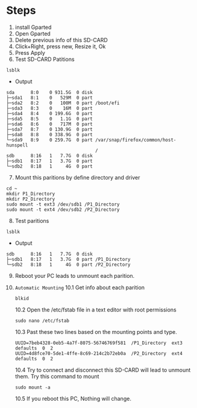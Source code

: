 # Steps
1. install Gparted
2. Open Gparted
3. Delete previous info of this SD-CARD
4. Click+Right, press new, Resize it, Ok
5. Press Apply
6. Test SD-CARD Patitions
```
lsblk
```
+ Output

```
sda      8:0    0 931.5G  0 disk 
├─sda1   8:1    0   529M  0 part 
├─sda2   8:2    0   100M  0 part /boot/efi
├─sda3   8:3    0    16M  0 part 
├─sda4   8:4    0 199.6G  0 part 
├─sda5   8:5    0   1.1G  0 part 
├─sda6   8:6    0   717M  0 part 
├─sda7   8:7    0 130.9G  0 part 
├─sda8   8:8    0 338.9G  0 part 
└─sda9   8:9    0 259.7G  0 part /var/snap/firefox/common/host-hunspell
                                 /
sdb      8:16   1   7.7G  0 disk 
├─sdb1   8:17   1   3.7G  0 part 
└─sdb2   8:18   1     4G  0 part
```

7. Mount this paritions by define directory and driver
```
cd ~
mkdir P1_Directory
mkdir P2_Directory
sudo mount -t ext3 /dev/sdb1 /P1_Directory
sudo mount -t ext4 /dev/sdb2 /P2_Directory
```

8. Test paritions
```
lsblk
```

+ Output

```
sdb      8:16   1   7.7G  0 disk 
├─sdb1   8:17   1   3.7G  0 part /P1_Directory
└─sdb2   8:18   1     4G  0 part /P2_Directory
```

9. Reboot your PC leads to unmount each parition.
10. `Automatic Mounting`
    10.1 Get info about each parition
    ```
    blkid
    ```

    10.2 Open the /etc/fstab file in a text editor with root permissions
    ```
    sudo nano /etc/fstab
    ```

    10.3 Past these two lines based on the mounting points and type.
    ```
    UUID=7beb4328-0eb5-4a7f-8075-56746769f581  /P1_Directory  ext3  defaults  0  2
    UUID=4d8fce70-5de1-4ffe-8c69-214c2b72eb0a  /P2_Directory  ext4  defaults  0  2
    ```

    10.4 Try to connect and disconnect this SD-CARD will lead to unmount them. Try this command to mount
    ```
    sudo mount -a
    ```

    10.5 If you reboot this PC, Nothing will change.
